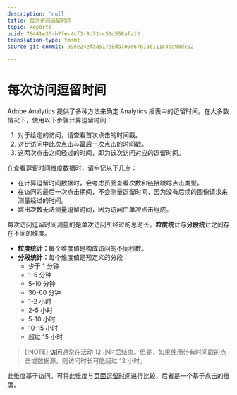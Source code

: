 ```yaml
---
description: 'null'
title: 每次访问逗留时间
topic: Reports
uuid: 76441e36-b7fe-4cf3-8d72-c51d558afa13
translation-type: tm+mt
source-git-commit: 99ee24efaa517e8da700c67818c111c4aa90dc02

---
```



# 每次访问逗留时间

Adobe Analytics 提供了多种方法来确定 Analytics 报表中的逗留时间。在大多数情况下，使用以下步骤计算逗留时间：

1. 对于给定的访问，请查看首次点击的时间戳。
2. 对比访问中此次点击与最后一次点击的时间戳。
3. 这两次点击之间经过的时间，即为该次访问对应的逗留时间。

在查看逗留时间维度数据时，请牢记以下几点：

* 在计算逗留时间数据时，会考虑页面查看次数和链接跟踪点击类型。
* 在访问的最后一次点击期间，不会测量逗留时间，因为没有后续的图像请求来测量经过的时间。
* 跳出次数无法测量逗留时间，因为访问由单次点击组成。

每次访问逗留时间测量的是单次访问所经过的总时长。**粒度统计**&#x200B;与&#x200B;**分段统计**&#x200B;之间存在不同的维度。

* **粒度统计：**&#x200B;每个维度值是构成访问的不同秒数。
* **分段统计：**&#x200B;每个维度值是预定义的分段：
   * 少于 1 分钟
   * 1-5 分钟
   * 5-10 分钟
   * 30-60 分钟
   * 1-2 小时
   * 2-5 小时
   * 5-10 小时
   * 10-15 小时
   * 超过 15 小时

> [!NOTE] [访问](../c-metrics/metrics-visit.md)通常在活动 12 小时后结束。但是，如果使用带有时间戳的点击或数据源，则访问时长可能超过 12 小时。

此维度基于访问。可将此维度与[页面逗留时间](reports-time-spent-on-page.md)进行比较，后者是一个基于点击的维度。
